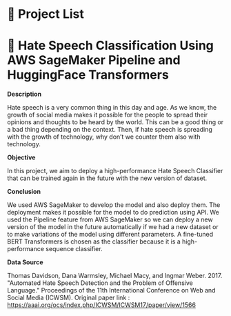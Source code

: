 # 🚧 **Project List**

# 🤖 Hate Speech Classification Using AWS SageMaker Pipeline and HuggingFace Transformers

**Description**  

Hate speech is a very common thing in this day and age. As we know, the growth of social media makes it possible for the people to spread their opinions and thoughts to be heard by the world. This can be a good thing or a bad thing depending on the context. Then, if hate speech is spreading with the growth of technology, why don’t we counter them also with technology. 

**Objective** 

In this project, we aim to deploy a high-performance Hate Speech Classifier that can be trained again in the future with the new version of dataset.   

**Conclusion**  

We used AWS SageMaker to develop the model and also deploy them. The deployment makes it possible for the model to do prediction using API. We used the Pipeline feature from AWS SageMaker so we can deploy a new version of the model in the future automatically if we had a new dataset or to make variations of the model using different parameters. A fine-tuned BERT Transformers is chosen as the classifier because it is a high-performance sequence classifier. 

**Data Source** 

Thomas Davidson, Dana Warmsley, Michael Macy, and Ingmar Weber. 2017. "Automated Hate Speech Detection and the Problem of Offensive Language." Proceedings of the 11th International Conference on Web and Social Media (ICWSM). Original paper link :
https://aaai.org/ocs/index.php/ICWSM/ICWSM17/paper/view/1566
